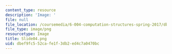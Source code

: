 ```yaml
---
content_type: resource
description: 'Image: '
file: null
file_location: /coursemedia/6-004-computation-structures-spring-2017/dbef9fc552cafe1f3db2ed4c7a0470bc_Slide04.png
file_type: image/png
resourcetype: Image
title: Slide04.png
uid: dbef9fc5-52ca-fe1f-3db2-ed4c7a0470bc
---
```

